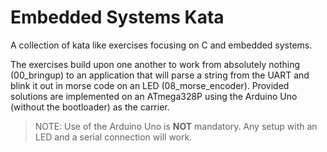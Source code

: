 # Embedded Systems Kata

A collection of kata like exercises focusing on C and embedded systems. 

The exercises build upon one another to work from absolutely nothing
(00_bringup) to an application that will parse a string from the UART
and blink it out in morse code on an LED (08_morse_encoder). Provided solutions
are implemented on an ATmega328P using the Arduino Uno (without the bootloader)
as the carrier.

> NOTE: Use of the Arduino Uno is __NOT__ mandatory. Any setup with an LED and a
> serial connection will work.
